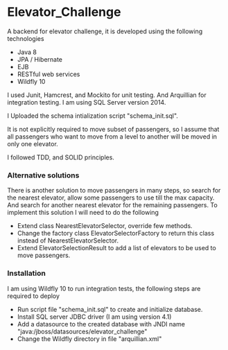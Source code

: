 # Elevator_Challenge

A backend for elevator challenge, it is developed using the following technologies

- Java 8
- JPA / Hibernate
- EJB
- RESTful web services
- Wildfly 10
 
I used Junit, Hamcrest, and Mockito for unit testing. And Arquillian for integration testing.
I am using SQL Server version 2014.

I Uploaded the schema intialization script "schema_init.sql".

It is not explicitly required to move subset of passengers, so I assume that all passengers who want to move from a level to another will be moved in only one elevator.

I followed TDD, and SOLID principles.

### Alternative solutions

There is another solution to move passengers in many steps, so search for the nearest elevator, allow some passengers to use till the max capacity. And search for another nearest elevator for the remaining passengers.
To implement this solution I will need to do the following 

- Extend class NearestElevatorSelector, override few methods. 
- Change the factory class ElevatorSelectorFactory to return this class instead of NearestElevatorSelector.
- Extend ElevatorSelectionResult to add a list of elevators to be used to move passengers.



### Installation

I am using Wildfly 10 to run integration tests, the following steps are required to deploy
- Run script file "schema_init.sql" to create and initialize database.
- Install SQL server JDBC driver (I am using version 4.1)
- Add a datasource to the created database with JNDI name "java:/jboss/datasources/elevator_challenge"
- Change the Wildfly directory in file "arquillian.xml"



